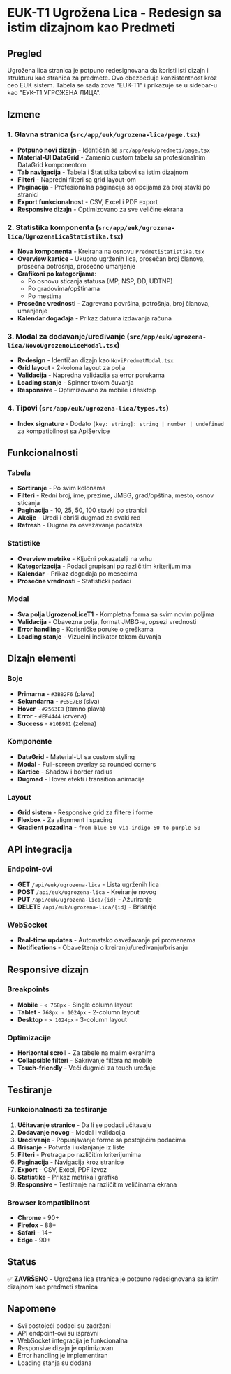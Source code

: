# EUK-T1 Ugrožena Lica - Redesign sa istim dizajnom kao Predmeti

## Pregled
Ugrožena lica stranica je potpuno redesignovana da koristi isti dizajn i strukturu kao stranica za predmete. Ovo obezbeđuje konzistentnost kroz ceo EUK sistem. Tabela se sada zove "EUK-T1" i prikazuje se u sidebar-u kao "ЕУК-Т1 УГРОЖЕНА ЛИЦА".

## Izmene

### 1. Glavna stranica (`src/app/euk/ugrozena-lica/page.tsx`)
- **Potpuno novi dizajn** - Identičan sa `src/app/euk/predmeti/page.tsx`
- **Material-UI DataGrid** - Zamenio custom tabelu sa profesionalnim DataGrid komponentom
- **Tab navigacija** - Tabela i Statistika tabovi sa istim dizajnom
- **Filteri** - Napredni filteri sa grid layout-om
- **Paginacija** - Profesionalna paginacija sa opcijama za broj stavki po stranici
- **Export funkcionalnost** - CSV, Excel i PDF export
- **Responsive dizajn** - Optimizovano za sve veličine ekrana

### 2. Statistika komponenta (`src/app/euk/ugrozena-lica/UgrozenaLicaStatistika.tsx`)
- **Nova komponenta** - Kreirana na osnovu `PredmetiStatistika.tsx`
- **Overview kartice** - Ukupno ugrženih lica, prosečan broj članova, prosečna potrošnja, prosečno umanjenje
- **Grafikoni po kategorijama**:
  - Po osnovu sticanja statusa (MP, NSP, DD, UDTNP)
  - Po gradovima/opštinama
  - Po mestima
- **Prosečne vrednosti** - Zagrevana površina, potrošnja, broj članova, umanjenje
- **Kalendar događaja** - Prikaz datuma izdavanja računa

### 3. Modal za dodavanje/uređivanje (`src/app/euk/ugrozena-lica/NovoUgrozenoLiceModal.tsx`)
- **Redesign** - Identičan dizajn kao `NoviPredmetModal.tsx`
- **Grid layout** - 2-kolona layout za polja
- **Validacija** - Napredna validacija sa error porukama
- **Loading stanje** - Spinner tokom čuvanja
- **Responsive** - Optimizovano za mobile i desktop

### 4. Tipovi (`src/app/euk/ugrozena-lica/types.ts`)
- **Index signature** - Dodato `[key: string]: string | number | undefined` za kompatibilnost sa ApiService

## Funkcionalnosti

### Tabela
- **Sortiranje** - Po svim kolonama
- **Filteri** - Redni broj, ime, prezime, JMBG, grad/opština, mesto, osnov sticanja
- **Paginacija** - 10, 25, 50, 100 stavki po stranici
- **Akcije** - Uredi i obriši dugmad za svaki red
- **Refresh** - Dugme za osvežavanje podataka

### Statistike
- **Overview metrike** - Ključni pokazatelji na vrhu
- **Kategorizacija** - Podaci grupisani po različitim kriterijumima
- **Kalendar** - Prikaz događaja po mesecima
- **Prosečne vrednosti** - Statistički podaci

### Modal
- **Sva polja UgrozenoLiceT1** - Kompletna forma sa svim novim poljima
- **Validacija** - Obavezna polja, format JMBG-a, opsezi vrednosti
- **Error handling** - Korisničke poruke o greškama
- **Loading stanje** - Vizuelni indikator tokom čuvanja

## Dizajn elementi

### Boje
- **Primarna** - `#3B82F6` (plava)
- **Sekundarna** - `#E5E7EB` (siva)
- **Hover** - `#2563EB` (tamno plava)
- **Error** - `#EF4444` (crvena)
- **Success** - `#10B981` (zelena)

### Komponente
- **DataGrid** - Material-UI sa custom styling
- **Modal** - Full-screen overlay sa rounded corners
- **Kartice** - Shadow i border radius
- **Dugmad** - Hover efekti i transition animacije

### Layout
- **Grid sistem** - Responsive grid za filtere i forme
- **Flexbox** - Za alignment i spacing
- **Gradient pozadina** - `from-blue-50 via-indigo-50 to-purple-50`

## API integracija

### Endpoint-ovi
- **GET** `/api/euk/ugrozena-lica` - Lista ugrženih lica
- **POST** `/api/euk/ugrozena-lica` - Kreiranje novog
- **PUT** `/api/euk/ugrozena-lica/{id}` - Ažuriranje
- **DELETE** `/api/euk/ugrozena-lica/{id}` - Brisanje

### WebSocket
- **Real-time updates** - Automatsko osvežavanje pri promenama
- **Notifications** - Obaveštenja o kreiranju/uređivanju/brisanju

## Responsive dizajn

### Breakpoints
- **Mobile** - `< 768px` - Single column layout
- **Tablet** - `768px - 1024px` - 2-column layout
- **Desktop** - `> 1024px` - 3-column layout

### Optimizacije
- **Horizontal scroll** - Za tabele na malim ekranima
- **Collapsible filteri** - Sakrivanje filtera na mobile
- **Touch-friendly** - Veći dugmići za touch uređaje

## Testiranje

### Funkcionalnosti za testiranje
1. **Učitavanje stranice** - Da li se podaci učitavaju
2. **Dodavanje novog** - Modal i validacija
3. **Uređivanje** - Popunjavanje forme sa postojećim podacima
4. **Brisanje** - Potvrda i uklanjanje iz liste
5. **Filteri** - Pretraga po različitim kriterijumima
6. **Paginacija** - Navigacija kroz stranice
7. **Export** - CSV, Excel, PDF izvoz
8. **Statistike** - Prikaz metrika i grafika
9. **Responsive** - Testiranje na različitim veličinama ekrana

### Browser kompatibilnost
- **Chrome** - 90+
- **Firefox** - 88+
- **Safari** - 14+
- **Edge** - 90+

## Status
✅ **ZAVRŠENO** - Ugrožena lica stranica je potpuno redesignovana sa istim dizajnom kao predmeti stranica

## Napomene
- Svi postojeći podaci su zadržani
- API endpoint-ovi su ispravni
- WebSocket integracija je funkcionalna
- Responsive dizajn je optimizovan
- Error handling je implementiran
- Loading stanja su dodana
